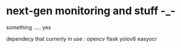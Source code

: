 # next-gen monitoring and stuff -_-
something ..... yes 


dependecy that currenly in use :
 opencv
 flask
 yolov8
 easyocr